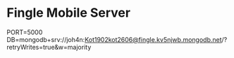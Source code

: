 # Fingle Mobile Server
PORT=5000
DB=mongodb+srv://joh4n:Kot1902kot2606@fingle.kv5njwb.mongodb.net/?retryWrites=true&w=majority



